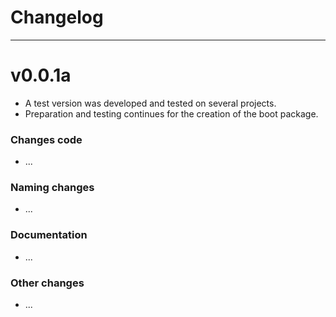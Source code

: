# Changelog

---

# v0.0.1a
- A test version was developed and tested on several projects.
- Preparation and testing continues for the creation of the boot package.

### Changes code
- ...

### Naming changes
- ...

### Documentation
- ...

### Other changes
- ...
